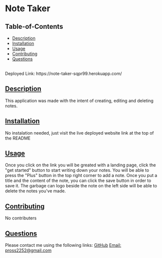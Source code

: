 # Note Taker
    
## Table-of-Contents
* [Description](#description)
* [Installation](#installation)
* [Usage](#usage)
* [Contributing](#contributing)
* [Questions](#questions)
<br>
Deployed Link: https://note-taker-sqpr99.herokuapp.com/
    
## [Description](#table-of-contents)
This application was made with the intent of creating, editing and deleting notes.
## [Installation](#table-of-contents)
No instalation needed, just visit the live deployed website link at the top of the README
## [Usage](#table-of-contents)
Once you click on the link you will be greated with a landing page, click the "get started" button to start writing down your notes. You will be able to press the "Plus" button in the top right corner to add a note. Once you put a title and the content of the note, you can click the save button in order to save it. The garbage can logo beside the note on the left side will be able to delete the notes you've made.
    
## [Contributing](#table-of-contents)
No contributers 
    
## [Questions](#table-of-contents)
Please contact me using the following links:
[GitHub](https://github.com/SqPR99)
[Email: pross2252@gmail.com](mailto:pross2252@gmail.com)
